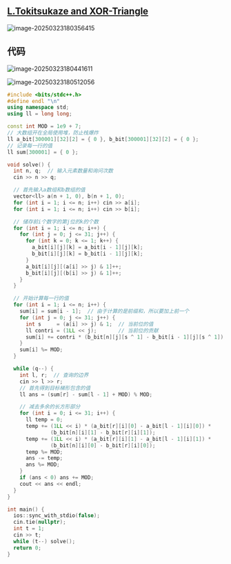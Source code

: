 ## [L.Tokitsukaze and XOR-Triangle](https://ac.nowcoder.com/acm/contest/95336/L)

![image-20250323180356415](https://gitee.com/chen-houchao/images/raw/master/202503231803512.png)

## 代码

![image-20250323180441611](https://gitee.com/chen-houchao/images/raw/master/202503231804644.png)

![image-20250323180512056](https://gitee.com/chen-houchao/images/raw/master/202503231805206.png)

```cpp
#include <bits/stdc++.h>
#define endl "\n"
using namespace std;
using ll = long long;

const int MOD = 1e9 + 7;
// 大数组开在全局使用堆，防止栈爆炸
ll a_bit[300001][32][2] = { 0 }, b_bit[300001][32][2] = { 0 };
// 记录每一行的值
ll sum[300001] = { 0 };

void solve() {
  int n, q;  // 输入元素数量和询问次数
  cin >> n >> q;

  // 首先输入a数组和b数组的值
  vector<ll> a(n + 1, 0), b(n + 1, 0);
  for (int i = 1; i <= n; i++) cin >> a[i];
  for (int i = 1; i <= n; i++) cin >> b[i];

  // 储存前i个数字的第j位的k的个数
  for (int i = 1; i <= n; i++) {
    for (int j = 0; j <= 31; j++) {
      for (int k = 0; k <= 1; k++) {
        a_bit[i][j][k] = a_bit[i - 1][j][k];
        b_bit[i][j][k] = b_bit[i - 1][j][k];
      }
      a_bit[i][j][(a[i] >> j) & 1]++;
      b_bit[i][j][(b[i] >> j) & 1]++;
    }
  }

  // 开始计算每一行的值
  for (int i = 1; i <= n; i++) {
    sum[i] = sum[i - 1];  // 由于计算的是前缀和，所以要加上前一个
    for (int j = 0; j <= 31; j++) {
      int s     = (a[i] >> j) & 1;  // 当前位的值
      ll contri = (1LL << j);       // 当前位的贡献
      sum[i] += contri * (b_bit[n][j][s ^ 1] - b_bit[i - 1][j][s ^ 1]);
    }
    sum[i] %= MOD;
  }

  while (q--) {
    int l, r;  // 查询的边界
    cin >> l >> r;
    // 首先得到目标梯形包含的值
    ll ans = (sum[r] - sum[l - 1] + MOD) % MOD;

    // 减去多余的长方形部分
    for (int i = 0; i <= 31; i++) {
      ll temp = 0;
      temp += (1LL << i) * (a_bit[r][i][0] - a_bit[l - 1][i][0]) *
              (b_bit[n][i][1] - b_bit[r][i][1]);
      temp += (1LL << i) * (a_bit[r][i][1] - a_bit[l - 1][i][1]) *
              (b_bit[n][i][0] - b_bit[r][i][0]);
      temp %= MOD;
      ans -= temp;
      ans %= MOD;
    }
    if (ans < 0) ans += MOD;
    cout << ans << endl;
  }
}

int main() {
  ios::sync_with_stdio(false);
  cin.tie(nullptr);
  int t = 1;
  cin >> t;
  while (t--) solve();
  return 0;
}
```

